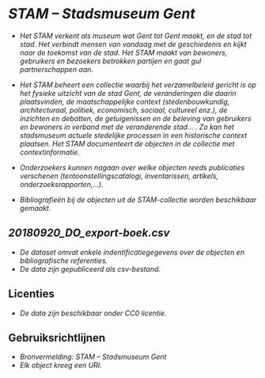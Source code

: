 # _STAM – Stadsmuseum Gent_
* _Het STAM verkent als museum wat Gent tot Gent maakt, en de stad tot stad. Het verbindt mensen van vandaag met de geschiedenis en kijkt naar de toekomst van de stad. Het STAM maakt van bewoners, gebruikers en bezoekers betrokken partijen en gaat gul partnerschappen aan._
* _Het STAM beheert een collectie waarbij het verzamelbeleid gericht is op het fysieke uitzicht van de stad Gent, de veranderingen die daarin plaatsvinden, de maatschappelijke context (stedenbouwkundig, architecturaal, politiek, economisch, sociaal, cultureel enz.), de inzichten en debatten, de getuigenissen en de beleving van gebruikers en bewoners in verband met de veranderende stad... . Zo kan het stadsmuseum actuele stedelijke processen in een historische context plaatsen. Het STAM documenteert de objecten in de collectie met contextinformatie._

* _Onderzoekers kunnen nagaan over welke objecten reeds publicaties verschenen (tentoonstellingscatalogi, inventarissen, artikels, onderzoeksrapporten,…)._
* _Bibliografieën bij de objecten uit de STAM-collectie worden beschikbaar gemaakt._

## _20180920_DO_export-boek.csv_
* _De dataset omvat enkele indentificatiegegevens over de objecten en bibliografische referenties._
* _De data zijn gepubliceerd als csv-bestand._

## Licenties
* _De data zijn beschikbaar onder CC0 licentie._

## Gebruiksrichtlijnen
* _Bronvermelding: STAM – Stadsmuseum Gent_
* _Elk object kreeg een URI._

